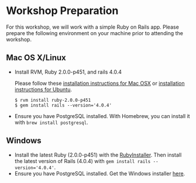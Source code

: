 Workshop Preparation
====================
For this workshop, we will work with a simple Ruby on Rails app. Please prepare
the following environment on your machine prior to attending the workshop.

Mac OS X/Linux
--------------
*   Install RVM, Ruby 2.0.0-p451, and rails 4.0.4

    Please follow these
    [installation instructions for Mac OSX](http://railsapps.github.io/installrubyonrails-mac.html)
    or
    [installation instructions for Ubuntu](http://railsapps.github.io/installrubyonrails-ubuntu.html).

        $ rvm install ruby-2.0.0-p451
        $ gem install rails --version='4.0.4'
*   Ensure you have PostgreSQL installed. With Homebrew, you can install it with
    `brew install postgresql`.

Windows
-------
*   Install the latest Ruby (2.0.0-p451) with the
    [RubyInstaller](http://rubyinstaller.org/). Then install the latest version
    of Rails (4.0.4) with `gem install rails --version='4.0.4'`.
*   Ensure you have PostgreSQL installed. Get the Windows installer
    [here](http://www.postgresql.org/).
